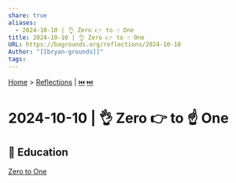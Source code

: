 ```yaml
---
share: true
aliases:
  - 2024-10-10 | 👌 Zero 👉 to ☝️ One
title: 2024-10-10 | 👌 Zero 👉 to ☝️ One
URL: https://bagrounds.org/reflections/2024-10-10
Author: "[[bryan-grounds]]"
tags: 
---
```

[Home](../index.md) > [Reflections](./index.md) | [⏮️](./2024-09-22.md) [⏭️](./2024-10-19.md)  
# 2024-10-10 | 👌 Zero 👉 to ☝️ One  
## 🧠 Education  
[Zero to One](../books/zero-to-one.md)  
